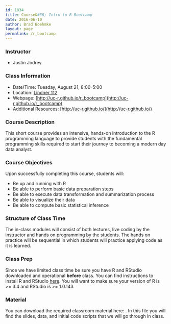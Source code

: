 ```yaml
---
id: 1834
title: Course&#58; Intro to R Bootcamp
date: 2016-06-10
author: Brad Boehmke
layout: page
permalink: /r_bootcamp
---
```


### Instructor

  * Justin Jodrey


### Class Information

* Date/Time: Tuesday, August 21, 8:00-5:00
* Location: [Lindner 112](https://www.google.com/search?q=Lindner+112,+university+of+cincinnati&npsic=0&rflfq=1&rlha=0&rllag=39135736,-84509346,575&tbm=lcl&ved=0ahUKEwiK0PP1pr3cAhUPY6wKHezqDJgQtgMIKw&tbs=lrf:!2m1!1e2!2m1!1e16!3sIAE,lf:1,lf_ui:2&rldoc=1#rlfi=hd:;si:16810252174741659822;mv:!1m3!1d3062.4774379431506!2d-84.50934654999999!3d39.1357361!2m3!1f0!2f0!3f0!3m2!1i293!2i190!4f13.1)
* Webpage: [http://uc-r.github.io/r_bootcamp](http://uc-r.github.io/r_bootcamp)
* Additional Resources: [http://uc-r.github.io/](http://uc-r.github.io/)

### Course Description 

This short course provides an intensive, hands-on introduction to the R programming language to provide students with the fundamental programming skills required to start their journey to becoming a modern day data analyst.

### Course Objectives
Upon successfully completing this course, students will:

- Be up and running with R
- Be able to perform basic data preparation steps
- Be able to execute data transformation and summarization process
- Be able to visualize their data
- Be able to compute basic statistical inference


### Structure of Class Time 

The in-class modules will consist of both lectures, live coding by the instructor and hands on programming by the students. The hands on practice will be sequential in which students will practice applying code as it is learned. 

### Class Prep

Since we have limited class time be sure you have R and RStudio downloaded and operational **before** class.  You can find instructions to install R and RStudio [here](http://uc-r.github.io/basics#installation).  You will want to make sure your version of R is >= 3.4 and RStudio is >= 1.0.143. 

### Material

You can download the required classroom material here: <a href="https://www.dropbox.com/sh/1olxlv3c5cly5am/AACP4ArKWOi6vxIHQoWDtmCta?dl=1" style="color:black;"><i class="fa fa-folder-open" style="font-size:1em"></i></a>.  In this file you will find the slides, data, and initial code scripts that we will go through in class.











